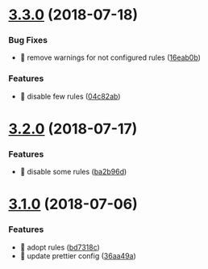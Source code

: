 <a name="3.3.0"></a>
# [3.3.0](https://github.com/ThreadsStyling/tslint/compare/v3.2.0...v3.3.0) (2018-07-18)


### Bug Fixes

* 🐛 remove warnings for not configured rules ([16eab0b](https://github.com/ThreadsStyling/tslint/commit/16eab0b))


### Features

* 🎸 disable few rules ([04c82ab](https://github.com/ThreadsStyling/tslint/commit/04c82ab))

<a name="3.2.0"></a>
# [3.2.0](https://github.com/ThreadsStyling/tslint/compare/v3.1.0...v3.2.0) (2018-07-17)


### Features

* 🎸 disable some rules ([ba2b96d](https://github.com/ThreadsStyling/tslint/commit/ba2b96d))

<a name="3.1.0"></a>
# [3.1.0](https://github.com/ThreadsStyling/tslint/compare/v3.0.0...v3.1.0) (2018-07-06)


### Features

* 🎸 adopt rules ([bd7318c](https://github.com/ThreadsStyling/tslint/commit/bd7318c))
* 🎸 update prettier config ([36aa49a](https://github.com/ThreadsStyling/tslint/commit/36aa49a))
